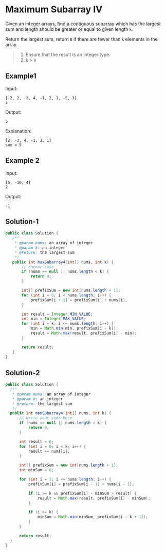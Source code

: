# Maximum Subarray IV
Given an integer arrays, find a contiguous subarray which has the largest sum and length should be greater or equal to given length `k`.

Return the largest sum, return `0` if there are fewer than `k` elements in the array.

>1. Ensure that the result is an integer type.
>2. `k` > `0`

## Example1
Input:
```
[-2, 2, -3, 4, -1, 2, 1, -5, 3]
5

```
Output:
```
5

```
Explanation:
```
[2, -3, 4, -1, 2, 1]
sum = 5

```

## Example 2
Input:
```
[5, -10, 4]
2

```
Output:
```
-1

```

## Solution-1
```java
public class Solution {
   /**
    * @param nums: an array of integer
    * @param k: an integer
    * @return: the largest sum
    */
   public int maxSubarray4(int[] nums, int k) {
       // corner case
       if (nums == null || nums.length < k) {
           return 0;
       }

       int[] prefixSum = new int[nums.length + 1];
       for (int i = 0; i < nums.length; i++) {
           prefixSum[i + 1] = prefixSum[i] + nums[i];
       }

       int result = Integer.MIN_VALUE;
       int min = Integer.MAX_VALUE;
       for (int i = k; i <= nums.length; i++) {
           min = Math.min(min, prefixSum[i - k]);
           result = Math.max(result, prefixSum[i] - min);
       }

       return result;
   }
}
```

## Solution-2
```java
public class Solution {
  /**
   * @param nums: an array of integer
   * @param k: an integer
   * @return: the largest sum
   */
  public int maxSubarray4(int[] nums, int k) {
      // write your code here
      if (nums == null || nums.length < k) {
          return 0;
      }

      int result = 0;
      for (int i = 0; i < k; i++) {
          result += nums[i];
      }

      int[] prefixSum = new int[nums.length + 1];
      int minSum = 0;

      for (int i = 1; i <= nums.length; i++) {
          prefixSum[i] = prefixSum[i - 1] + nums[i - 1];

          if (i >= k && prefixSum[i] - minSum > result) {
              result = Math.max(result, prefixSum[i] - minSum);
          }

          if (i >= k) {
              minSum = Math.min(minSum, prefixSum[i - k + 1]);
          }
      }

      return result;
  }
}
```
